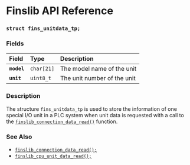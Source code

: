 # Finslib API Reference

### `struct fins_unitdata_tp;`

### Fields

| Field | Type | Description |
| :--- | :--- | :--- |
|**`model`**|`char[21]`|The model name of the unit|
|**`unit`**|`uint8_t`|The unit number of the unit|

### Description

The structure `fins_unitdata_tp` is used to store the information of one special I/O unit in a PLC system when unit data is requested with a call to the [`finslib_connection_data_read()`](finslib_connection_data_read.md) function.

### See Also

* [`finslib_connection_data_read();`](finslib_connection_data_read.md)
* [`finslib_cpu_unit_data_read();`](finslib_cpu_unit_data_read.md)

